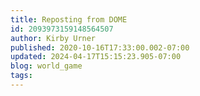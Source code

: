 ```yaml
---
title: Reposting from DOME
id: 2093973159148564507
author: Kirby Urner
published: 2020-10-16T17:33:00.002-07:00
updated: 2024-04-17T15:15:23.905-07:00
blog: world_game
tags: 
---
```


